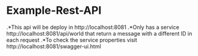 # Example-Rest-API
.*This api will be deploy in http://localhost:8081
.*Only has a service http://localhost:8081/api/world that return a message with a different ID in each request
.*To check the service properties visit http://localhost:8081/swagger-ui.html

